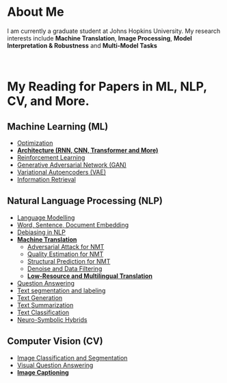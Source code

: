 # About Me
I am currently a graduate student at Johns Hopkins University. 
My research interests include **Machine Translation**, **Image Processing**, **Model Interpretation & Robustness** and **Multi-Model Tasks**


<br/>

# My Reading for Papers in ML, NLP, CV, and More. 

## Machine Learning (ML)

 - [Optimization](./ML/ML_optimization.md)
 - [**Architecture (RNN, CNN, Transformer and More)**](./ML/architecture.md)
 - [Reinforcement Learning](./ML/reinforcement.md)
 - [Generative Adversarial Network (GAN)](./ML/GAN.md)
 - [Variational Autoencoders (VAE)](./ML/VAE.md)
 - [Information Retrieval](./ML/IR.md)

## Natural Language Processing (NLP)
 - [Language Modelling](./NLP/PLM.md)
 - [Word, Sentence, Document Embedding](./NLP/embedding.md)
 - [Debiasing in NLP](./NLP/bias.md)
 - [**Machine Translation**](./NLP/MT)
    - [Adversarial Attack for NMT](./NLP/MT/adversarial.md)
    - [Quality Estimation for NMT](./NLP/MT/QE.md)
    - [Structural Prediction for NMT](./NLP/MT/SP.md)
    - [Denoise and Data Filtering](./NLP/MT/Denoise.md)
    - [**Low-Resource and Multilingual Translation**](./NLP/MT/Multilingual.md)
 - [Question Answering](./NLP/QA.md)
 - [Text segmentation and labeling](./NLP/segmentation.md)
 - [Text Generation](./NLP/NLP_generation.md)
 - [Text Summarization](./NLP/NLP_summarization.md)
 - [Text Classification](./NLP/NLP_classification.md)
 - [Neuro-Symbolic Hybrids](./NLP/neuro-symbolic.md)

## Computer Vision (CV)
 - [Image Classification and Segmentation](./CV/segmentation.md)
 - [Visual Question Answering](./CV/CV_visual_QA.md)
 - [**Image Captioning**](./CV/captioning.md)


